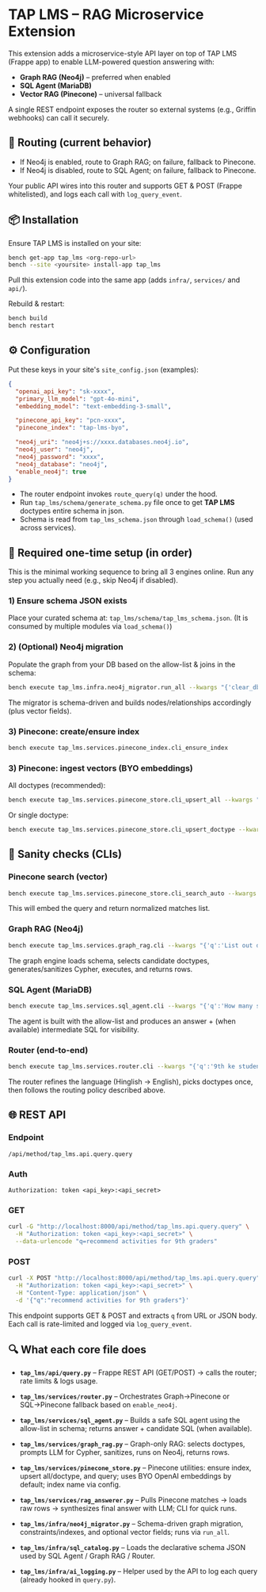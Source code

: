 # TAP LMS – RAG Microservice Extension

This extension adds a microservice-style API layer on top of TAP LMS (Frappe app) to enable LLM-powered question answering with:

- **Graph RAG (Neo4j)** – preferred when enabled
- **SQL Agent (MariaDB)**
- **Vector RAG (Pinecone)** – universal fallback

A single REST endpoint exposes the router so external systems (e.g., Griffin webhooks) can call it securely.

## 🔀 Routing (current behavior)

- If Neo4j is enabled, route to Graph RAG; on failure, fallback to Pinecone.
- If Neo4j is disabled, route to SQL Agent; on failure, fallback to Pinecone.

Your public API wires into this router and supports GET & POST (Frappe whitelisted), and logs each call with `log_query_event`.

## 📦 Installation

Ensure TAP LMS is installed on your site:

```bash
bench get-app tap_lms <org-repo-url>
bench --site <yoursite> install-app tap_lms
```

Pull this extension code into the same app (adds `infra/`, `services/` and `api/`).

Rebuild & restart:

```bash
bench build
bench restart
```

## ⚙️ Configuration

Put these keys in your site's `site_config.json` (examples):

```json
{
  "openai_api_key": "sk-xxxx",
  "primary_llm_model": "gpt-4o-mini",
  "embedding_model": "text-embedding-3-small",

  "pinecone_api_key": "pcn-xxxx",
  "pinecone_index": "tap-lms-byo",

  "neo4j_uri": "neo4j+s://xxxx.databases.neo4j.io",
  "neo4j_user": "neo4j",
  "neo4j_password": "xxxx",
  "neo4j_database": "neo4j",
  "enable_neo4j": true
}
```

- The router endpoint invokes `route_query(q)` under the hood.
- Run `tap_lms/schema/generate_schema.py` file once to get **TAP LMS** doctypes entire schema in json. 
- Schema is read from `tap_lms_schema.json` through `load_schema()` (used across services).

## 🧭 Required one-time setup (in order)

This is the minimal working sequence to bring all 3 engines online.
Run any step you actually need (e.g., skip Neo4j if disabled).

### 1) Ensure schema JSON exists

Place your curated schema at: `tap_lms/schema/tap_lms_schema.json`.
(It is consumed by multiple modules via `load_schema()`)

### 2) (Optional) Neo4j migration

Populate the graph from your DB based on the allow-list & joins in the schema:

```bash
bench execute tap_lms.infra.neo4j_migrator.run_all --kwargs "{'clear_db': False}"
```

The migrator is schema-driven and builds nodes/relationships accordingly (plus vector fields).

### 3) Pinecone: create/ensure index

```bash
bench execute tap_lms.services.pinecone_index.cli_ensure_index
```

### 3) Pinecone: ingest vectors (BYO embeddings)

All doctypes (recommended):

```bash
bench execute tap_lms.services.pinecone_store.cli_upsert_all --kwargs "{'group_records': 120}"
```

Or single doctype:

```bash
bench execute tap_lms.services.pinecone_store.cli_upsert_doctype --kwargs "{'doctype':'Student','group_records':100}"
```

## 🧪 Sanity checks (CLIs)

### Pinecone search (vector)

```bash
bench execute tap_lms.services.pinecone_store.cli_search_auto --kwargs "{'q':'recommend activities for 9th graders','k':8,'route_top_n':4}"
```

This will embed the query and return normalized matches list.

### Graph RAG (Neo4j)

```bash
bench execute tap_lms.services.graph_rag.cli --kwargs "{'q':'List out distribution of students school wise'}"
```

The graph engine loads schema, selects candidate doctypes, generates/sanitizes Cypher, executes, and returns rows.

### SQL Agent (MariaDB)

```bash
bench execute tap_lms.services.sql_agent.cli --kwargs "{'q':'How many students are in grade 9?'}"
```

The agent is built with the allow-list and produces an answer + (when available) intermediate SQL for visibility.

### Router (end-to-end)

```bash
bench execute tap_lms.services.router.cli --kwargs "{'q':'9th ke students k liye activities suggest karo'}"
```

The router refines the language (Hinglish → English), picks doctypes once, then follows the routing policy described above.

## 🌐 REST API

### Endpoint

```
/api/method/tap_lms.api.query.query
```

### Auth

```
Authorization: token <api_key>:<api_secret>
```

### GET

```bash
curl -G "http://localhost:8000/api/method/tap_lms.api.query.query" \
  -H "Authorization: token <api_key>:<api_secret>" \
  --data-urlencode "q=recommend activities for 9th graders"
```

### POST

```bash
curl -X POST "http://localhost:8000/api/method/tap_lms.api.query.query" \
  -H "Authorization: token <api_key>:<api_secret>" \
  -H "Content-Type: application/json" \
  -d '{"q":"recommend activities for 9th graders"}'
```

This endpoint supports GET & POST and extracts `q` from URL or JSON body.
Each call is rate-limited and logged via `log_query_event`.

## 🔍 What each core file does

- **`tap_lms/api/query.py`** – Frappe REST API (GET/POST) → calls the router; rate limits & logs usage.

- **`tap_lms/services/router.py`** – Orchestrates Graph→Pinecone or SQL→Pinecone fallback based on `enable_neo4j`.

- **`tap_lms/services/sql_agent.py`** – Builds a safe SQL agent using the allow-list in schema; returns answer + candidate SQL (when available).

- **`tap_lms/services/graph_rag.py`** – Graph-only RAG: selects doctypes, prompts LLM for Cypher, sanitizes, runs on Neo4j, returns rows.

- **`tap_lms/services/pinecone_store.py`** – Pinecone utilities: ensure index, upsert all/doctype, and query; uses BYO OpenAI embeddings by default; index name via config.

- **`tap_lms/services/rag_answerer.py`** – Pulls Pinecone matches → loads raw rows → synthesizes final answer with LLM; CLI for quick runs.

- **`tap_lms/infra/neo4j_migrator.py`** – Schema-driven graph migration, constraints/indexes, and optional vector fields; runs via `run_all`.

- **`tap_lms/infra/sql_catalog.py`** – Loads the declarative schema JSON used by SQL Agent / Graph RAG / Router.

- **`tap_lms/infra/ai_logging.py`** – Helper used by the API to log each query (already hooked in `query.py`).
